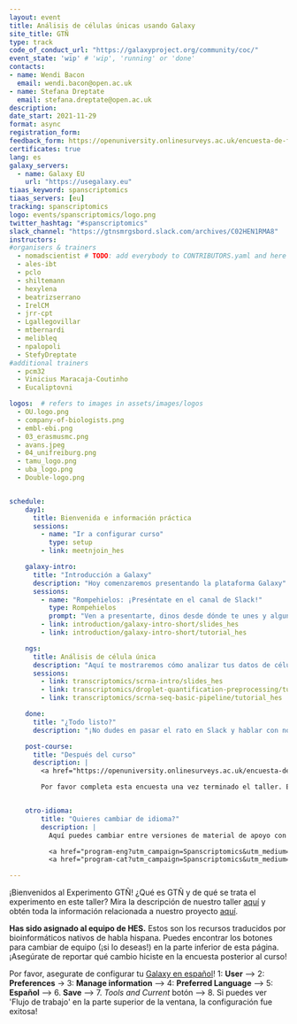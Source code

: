 ```yaml
---
layout: event
title: Análisis de células únicas usando Galaxy
site_title: GTÑ
type: track
code_of_conduct_url: "https://galaxyproject.org/community/coc/"
event_state: 'wip' # 'wip', 'running' or 'done'
contacts:
- name: Wendi Bacon
  email: wendi.bacon@open.ac.uk
- name: Stefana Dreptate
  email: stefana.dreptate@open.ac.uk
description:
date_start: 2021-11-29
format: async
registration_form:
feedback_form: https://openuniversity.onlinesurveys.ac.uk/encuesta-de-fin-de-taller
certificates: true
lang: es
galaxy_servers:
  - name: Galaxy EU
    url: "https://usegalaxy.eu"
tiaas_keyword: spanscriptomics
tiaas_servers: [eu]
tracking: spanscriptomics
logo: events/spanscriptomics/logo.png
twitter_hashtag: "#spanscriptomics"
slack_channel: "https://gtnsmrgsbord.slack.com/archives/C02HEN1RMA8"
instructors:
#organisers & trainers
  - nomadscientist # TODO: add everybody to CONTRIBUTORS.yaml and here
  - ales-ibt
  - pclo
  - shiltemann
  - hexylena
  - beatrizserrano
  - IrelCM
  - jrr-cpt
  - Lgallegovillar
  - mtbernardi
  - melibleq
  - npalopoli
  - StefyDreptate
#additional trainers
  - pcm32
  - Vinicius Maracaja-Coutinho
  - Eucaliptovni

logos:  # refers to images in assets/images/logos
  - OU.logo.png
  - company-of-biologists.png
  - embl-ebi.png
  - 03_erasmusmc.png
  - avans.jpeg
  - 04_unifreiburg.png
  - tamu_logo.png
  - uba_logo.png
  - Double-logo.png


schedule:
    day1:
      title: Bienvenida e información práctica
      sessions:
        - name: "Ir a configurar curso"
          type: setup
        - link: meetnjoin_hes

    galaxy-intro:
      title: "Introducción a Galaxy"
      description: "Hoy comenzaremos presentando la plataforma Galaxy"
      sessions:
        - name: "Rompehielos: ¡Preséntate en el canal de Slack!"
          type: Rompehielos
          prompt: "Ven a presentarte, dinos desde dónde te unes y alguna cosa sobre tu entorno (por ejemplo, está nevando afuera, hay una ardilla en mi patio, mi gato duerme en mi teclado)"
        - link: introduction/galaxy-intro-short/slides_hes
        - link: introduction/galaxy-intro-short/tutorial_hes

    ngs:
      title: Análisis de célula única
      description: "Aquí te mostraremos cómo analizar tus datos de célula única usando la plataforma Galaxy."
      sessions:
        - link: transcriptomics/scrna-intro/slides_hes
        - link: transcriptomics/droplet-quantification-preprocessing/tutorial_hes
        - link: transcriptomics/scrna-seq-basic-pipeline/tutorial_hes

    done:
      title: "¿Todo listo?"
      description: "¡No dudes en pasar el rato en Slack y hablar con nosotros y con el resto de la comunidad Galaxy! ¡¡Gracias por unirte!!"

    post-course:
      title: "Después del curso"
      description: |
        <a href="https://openuniversity.onlinesurveys.ac.uk/encuesta-de-fin-de-taller" class="btn btn-success btn-lg">Encuesta de fin de curso</a><br/>

        Por favor completa esta encuesta una vez terminado el taller. Este cuestionario es crucial para el estudio GTÑ sobre el impacto de la traducción de materiales bioinformáticos. Todos los materiales del curso permanecerán en línea, por lo que podrás seguir trabajando en ellos todo el tiempo que desees. La única diferencia será que tendrás que hacer tus preguntas en el <a href="https://gitter.im/Galaxy-Training-Network/Lobby">canal GTN de Gitter</a>, en lugar de en Slack.


    otro-idioma:
        title: "Quieres cambiar de idioma?"
        description: |
          Aquí puedes cambiar entre versiones de material de apoyo con recursos que fueron traducidos automáticamente (CAT-Español) o la versión original en inglés (ENG-English). ¡Recuerda reportar esto en la encuesta posterior al curso! ¡Estos son datos valiosos para el experimento!

          <a href="program-eng?utm_campaign=Spanscriptomics&utm_medium=program-HES&utm_source=pagebutton" class="btn btn-info btn-lg"> ENG-Inglés </a>
          <a href="program-cat?utm_campaign=Spanscriptomics&utm_medium=program-HES&utm_source=pagebutton" class="btn btn-info btn-lg"> CAT-Español </a>

---
```


¡Bienvenidos al Experimento GTÑ! ¿Qué es GTÑ y de qué se trata el experimento en este taller? Mira la descripción de nuestro taller [aquí](https://gallantries.github.io/galaxy-workshop/events/spanscriptomics?utm_campaign=Spanscriptomics&utm_source=program&utm_medium=programhes) y obtén toda la información relacionada a nuestro proyecto [aquí](https://github.com/gallantries/galaxy-workshop/blob/main/events/spanscriptomics/Hoja_de_informacion_de_proyecto.pdf).

**Has sido asignado al equipo de HES.** Estos son los recursos traducidos por bioinformáticos nativos de habla hispana. Puedes encontrar los botones para cambiar de equipo (¡si lo deseas!) en la parte inferior de esta página. ¡Asegúrate de reportar qué cambio hiciste en la encuesta posterior al curso!

Por favor, asegurate de configurar tu [Galaxy en español](https://gallantries.github.io/galaxy-workshop/events/spanscriptomics/changing_language.png)! 1: **User** --> 2: **Preferences** → 3: **Manage information** --> 4: **Preferred Language** --> 5: **Español** --> 6. **Save** --> 7. *Tools and Current* botón --> 8. Si puedes ver 'Flujo de trabajo' en la parte superior de la ventana, la configuración fue exitosa!
